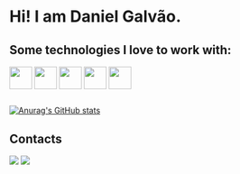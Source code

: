 # Hi! I am Daniel Galvão.

## Some technologies I love to work with:
<div style="display: inline_block">
  <img align="center" width="40" src="https://cdn.jsdelivr.net/gh/devicons/devicon/icons/java/java-original.svg" />
  <img align="center" width="40" src="https://cdn.jsdelivr.net/gh/devicons/devicon/icons/javascript/javascript-original.svg" />
  <img align="center" width="40" src="https://cdn.jsdelivr.net/gh/devicons/devicon/icons/typescript/typescript-plain.svg" />
  <img align="center" width="40" src="https://cdn.jsdelivr.net/gh/devicons/devicon/icons/spring/spring-original.svg" />
  <img align="center" width="40" src="https://cdn.jsdelivr.net/gh/devicons/devicon/icons/angularjs/angularjs-original.svg" />
</div>

##

[![Anurag's GitHub stats](https://github-readme-stats.vercel.app/api?username=GalvaoDaniel&theme=dark)](https://github.com/anuraghazra/github-readme-stats)

## Contacts

<div>
  <a href="https://www.linkedin.com/in/danielgalvaoazevedo/" ><img src="https://img.shields.io/badge/-LinkedIn-%230077B5?style=for-the-badge&logo=linkedin&logoColor=white"></a>
  <a href = "mailto:galvaoazevedod@gmail.com"><img src="https://img.shields.io/badge/Gmail-D14836?style=for-the-badge&logo=gmail&logoColor=white"></a>
</div>


<!--
**GalvaoDaniel/GalvaoDaniel** is a ✨ _special_ ✨ repository because its `README.md` (this file) appears on your GitHub profile.

Here are some ideas to get you started:

- 🔭 I’m currently working on ...
- 🌱 I’m currently learning ...
- 👯 I’m looking to collaborate on ...
- 🤔 I’m looking for help with ...
- 💬 Ask me about ...
- 📫 How to reach me: ...
- 😄 Pronouns: ...
- ⚡ Fun fact: ...
-->
